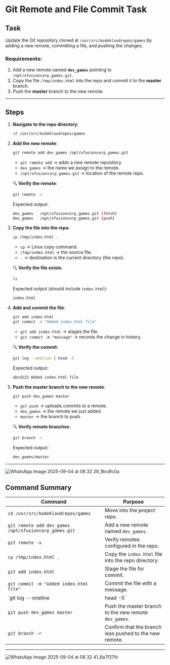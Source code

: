 # Git Remote and File Commit Task

## Task  
Update the Git repository cloned at `/usr/src/kodekloudrepos/games` by adding a new remote, committing a file, and pushing the changes.  

### Requirements:
1. Add a new remote named **`dev_games`** pointing to `/opt/xfusioncorp_games.git`.  
2. Copy the file `/tmp/index.html` into the repo and commit it to the **master** branch.  
3. Push the **master** branch to the new remote.  

---

## Steps  

1. **Navigate to the repo directory**:  
   ```bash
   cd /usr/src/kodekloudrepos/games
   ```

2. **Add the new remote**:  
   ```bash
   git remote add dev_games /opt/xfusioncorp_games.git
   ```
   - `git remote add` → adds a new remote repository.  
   - `dev_games` → the name we assign to the remote.  
   - `/opt/xfusioncorp_games.git` → location of the remote repo.  

   🔍 **Verify the remote**:  
   ```bash
   git remote -v
   ```
   Expected output:  
   ```bash
   dev_games   /opt/xfusioncorp_games.git (fetch)
   dev_games   /opt/xfusioncorp_games.git (push)
   ```

3. **Copy the file into the repo**:  
   ```bash
   cp /tmp/index.html .
   ```
   - `cp` → Linux copy command.  
   - `/tmp/index.html` → the source file.  
   - `.` → destination is the current directory (the repo).  

   🔍 **Verify the file exists**:  
   ```bash
   ls
   ```
   Expected output (should include `index.html`):  
   ```bash
   index.html
   ```

4. **Add and commit the file**:  
   ```bash
   git add index.html
   git commit -m "Added index.html file"
   ```
   - `git add index.html` → stages the file.  
   - `git commit -m "message"` → records the change in history.  

   🔍 **Verify the commit**:  
   ```bash
   git log --oneline | head -5
   ```
   Expected output:  
   ```bash
   abcd123 Added index.html file
   ```

5. **Push the master branch to the new remote**:  
   ```bash
   git push dev_games master
   ```
   - `git push` → uploads commits to a remote.  
   - `dev_games` → the remote we just added.  
   - `master` → the branch to push.  

   🔍 **Verify remote branches**:  
   ```bash
   git branch -r
   ```
   Expected output:  
   ```bash
   dev_games/master
   ```

---
![WhatsApp Image 2025-09-04 at 08 32 29_18cdfc0a](https://github.com/user-attachments/assets/3b043d59-5dec-47fa-9926-17b5fb868edc)

## Command Summary  

| Command | Purpose |
|---------|---------|
| `cd /usr/src/kodekloudrepos/games` | Move into the project repo. |
| `git remote add dev_games /opt/xfusioncorp_games.git` | Add a new remote named `dev_games`. |
| `git remote -v` | Verify remotes configured in the repo. |
| `cp /tmp/index.html .` | Copy the `index.html` file into the repo directory. |
| `git add index.html` | Stage the file for commit. |
| `git commit -m "Added index.html file"` | Commit the file with a message. |
| `git log --oneline | head -5` | Verify the recent commit was created. |
| `git push dev_games master` | Push the master branch to the new remote `dev_games`. |
| `git branch -r` | Confirm that the branch was pushed to the new remote. |

---

![WhatsApp Image 2025-09-04 at 08 32 41_6a7f27fc](https://github.com/user-attachments/assets/de5685a5-67df-4c09-90b0-9469713e669c)
